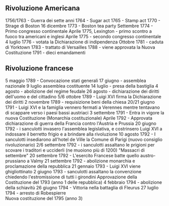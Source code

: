 ## Rivoluzione Americana
1756/1763 - Guerra dei sette anni
1764 - Sugar act
1765 - Stamp act
1770 - Strage di Boston
16 dicembre 1773 - Boston tea party
Settembre 1774 - Primo congresso continentale
Aprile 1775, Lexington - primo scontro a fuoco tra americani e inglesi
Aprile 1775 - secondo congresso continentale
4 luglio 1776 - votata la Dichiarazione di indipendenza
Ottobre 1781 - caduta di Yorktown
1783 - trattato di Versailles
1788 - viene approvata la Nuova Costituzione
1791 - dieci emandamenti

## Rivoluzione francese
5 maggio 1789 - Convocazione stati generali
17 giugno - assemblea nazionale
9 luglio assemblea costituente
14 luglio - presa della bastiglia
4 agosto - abolizione del regime feudale
26 agosto - dichiarazione dei diritti dell'uomo e del cittadino
5/6 ottobre 1789 - Luigi XVI firma la Dichiarazione dei diritti
2 novembre 1789 - requisizione beni della chiesa
20/21 giugno 1791 - Luigi XVI e la famiglia vennero fermati a Verennes mentre tentavano di scappare verso i paesi bassi austriaci
3 settembre 1791 - Entra in vigore la nuova Costituzione (Monarchia costituzionale)
Aprile 1792 - Approvata dichiarazione di guerra della Francia contro l'Austria e Prussia
20 giugno 1792 - i sanculotti invasero l'assemblea legislativa, e costrinsero Luigi XVI a indossare il berretto frigio e a brindare alla rivoluzione
10 agosto 1792 - I sanculotti insediarono all'hotel de Ville la Comune di Parigi (nuovo consiglio rivoluzionario)
2/6 settembre 1792 - i sanculotti assaltano le prigioni per scovare i traditori e ucciderli (ne muoiono più di 1200) "Massacri di settembre"
20 settembre 1792 - L'esercito Francese batte quello austro-prussiano a Valmy
21 settembre 1792 - abolizione monarchia e proclamazione della repubblica
21 gennaio 1793 - Luigi XVI viene ghigliottinato
2 giugno 1793 - sanculotti assaltano la convenzione chiedendo l'estromissione di tutti i girondini
Approvazione della Costituzione del 1793 (anno 1 delle repubblica)
4 febbraio 1794 - abolizione della schiavitù
26 giugno 1794 - Vittoria nella battaglia di Fleurus
27 luglio 1794 - arresto di Robespierre  
Nuova costituzione del 1795 (anno 3) 
